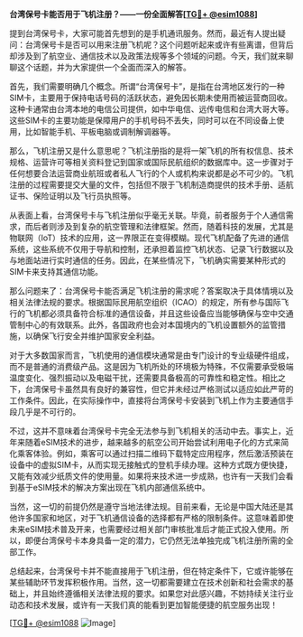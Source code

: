**台湾保号卡能否用于飞机注册？——一份全面解答[[TG💪+ @esim1088](https://t.me/s/esim1088)]**

提到台湾保号卡，大家可能首先想到的是手机通讯服务。然而，最近有人提出疑问：台湾保号卡是否可以用来注册飞机呢？这个问题听起来或许有些离谱，但背后却涉及到了航空业、通信技术以及政策法规等多个领域的问题。今天，我们就来聊聊这个话题，并为大家提供一个全面而深入的解答。

首先，我们需要明确几个概念。所谓“台湾保号卡”，是指在台湾地区发行的一种SIM卡，主要用于保持电话号码的活跃状态，避免因长期未使用而被运营商回收。这种卡通常由台湾本地的电信公司提供，如中华电信、远传电信和台湾大哥大等。这些SIM卡的主要功能是保障用户的手机号码不丢失，同时可以在不同设备上使用，比如智能手机、平板电脑或调制解调器等。

那么，飞机注册又是什么意思呢？飞机注册指的是将一架飞机的所有权信息、技术规格、运营许可等相关资料登记到国家或国际民航组织的数据库中。这一步骤对于任何想要合法运营商业航班或者私人飞行的个人或机构来说都是必不可少的。飞机注册的过程需要提交大量的文件，包括但不限于飞机制造商提供的技术手册、适航证书、保险证明以及飞行员执照等。

从表面上看，台湾保号卡与飞机注册似乎毫无关联。毕竟，前者服务于个人通信需求，而后者则涉及到复杂的航空管理和法律框架。然而，随着科技的发展，尤其是物联网（IoT）技术的应用，这一界限正在变得模糊。现代飞机配备了先进的通信系统，这些系统不仅用于导航和控制，还承担着监控飞机状态、记录飞行数据以及与地面站进行实时通信的任务。因此，在某些情况下，飞机确实需要某种形式的SIM卡来支持其通信功能。

那么问题来了：台湾保号卡能否满足飞机注册的需求呢？答案取决于具体情境以及相关法律法规的要求。根据国际民用航空组织（ICAO）的规定，所有参与国际飞行的飞机都必须具备符合标准的通信设备，并且这些设备应当能够确保与空中交通管制中心的有效联系。此外，各国政府也会对本国境内的飞机设置额外的监管措施，以确保飞行安全并维护国家安全利益。

对于大多数国家而言，飞机使用的通信模块通常是由专门设计的专业级硬件组成，而不是普通的消费级产品。这是因为飞机所处的环境极为特殊，不仅需要承受极端温度变化、强烈振动以及电磁干扰，还需要具备极高的可靠性和稳定性。相比之下，台湾保号卡虽然具有良好的兼容性，但它并未经过严格测试以适应如此严苛的工作条件。因此，在实际操作中，直接将台湾保号卡安装到飞机上作为主要通信手段几乎是不可行的。

不过，这并不意味着台湾保号卡完全无法参与到飞机相关的活动中去。事实上，近年来随着eSIM技术的进步，越来越多的航空公司开始尝试利用电子化的方式来简化乘客体验。例如，乘客可以通过扫描二维码下载特定应用程序，然后激活预装在设备中的虚拟SIM卡，从而实现无接触式的登机手续办理。这种方式既方便快捷，又能有效减少纸质文件的使用量。如果将来技术进一步成熟，也许有一天我们会看到基于eSIM技术的解决方案出现在飞机内部通信系统中。

当然，这一切的前提仍然是遵守当地法律法规。目前来看，无论是中国大陆还是其他许多国家和地区，对于飞机通信设备的选择都有严格的限制条件。这意味着即使未来eSIM技术普及开来，也需要经过相关部门审核批准后才能正式投入使用。所以，即便台湾保号卡本身具备一定的潜力，它仍然无法单独完成飞机注册所需的全部工作。

总结起来，台湾保号卡并不能直接用于飞机注册，但在特定条件下，它或许能够在某些辅助环节发挥积极作用。当然，这一切都需要建立在技术创新和社会需求的基础上，并且始终遵循相关法律法规的要求。如果您对此感兴趣，不妨持续关注行业动态和技术发展，或许有一天我们真的能看到更加智能便捷的航空服务出现！

[[TG💪+ @esim1088](https://t.me/s/esim1088) ![Image](https://i.postimg.cc/4NQfJmqS/Snipaste-2025-05-13-00-14-12.png)]
